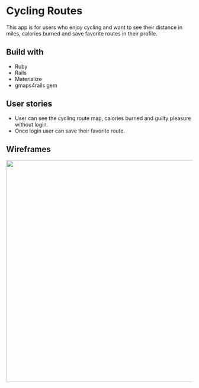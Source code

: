 # Cycling Routes

This app is for users who enjoy cycling and want to see their distance in miles, calories burned and save favorite routes in their profile.

## Build with
* Ruby
* Rails
* Materialize
* gmaps4rails gem


## User stories
* User can see the cycling route map, calories burned and guilty pleasure without login.
* Once login user can save their favorite route.

## Wireframes

<img src="http://imgur.com/d93UNa3" width="600">






